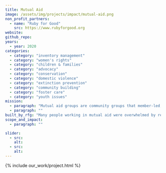 ```yaml
---
title: Mutual Aid
image: /assets/img/projects/impact/mutual-aid.png
non_profit_partners:
  - name: "Ruby for Good"
    src: https://www.rubyforgood.org
website:
github_repo:
years:
  - year: 2020
categories:
  - category: "inventory management"
  - category: "women's rights"
  - category: "children & families"
  - category: "advocacy"
  - category: "conservation"
  - category: "domestic violence"
  - category: "extinction prevention"
  - category: "community building"
  - category: "foster care"
  - category: "youth issues"
mission:
  - paragraph: "Mutual aid groups are community groups that member-led, member-organized, and open to all to participate in. Mutual aid participants work together to figure out strategies and resources to meet each others' needs, such as food, housing, medical care, and disaster relief.  Typically one member requests something and they are matched with a member who wishes to contribute that very thing."
  - paragraph: ""
built_by_rfg: "Many people working in mutual aid were overwhelmed by requests early this year due to the COVID pandemic. Some of these groups were relying on dispatchers to match up people who could help each other. These dispatchers were in turn relying on spreadsheets, and the spreadsheets grew to be unmanageable.  We've created an app to support this work, currently used by seven mutual aid groups in cities across the country."
scope_and_impact:
  - paragraph: ""

slider:
  - src:
    alt:
  - src:
    alt:
---
```


{% include our_work/project.html %}
